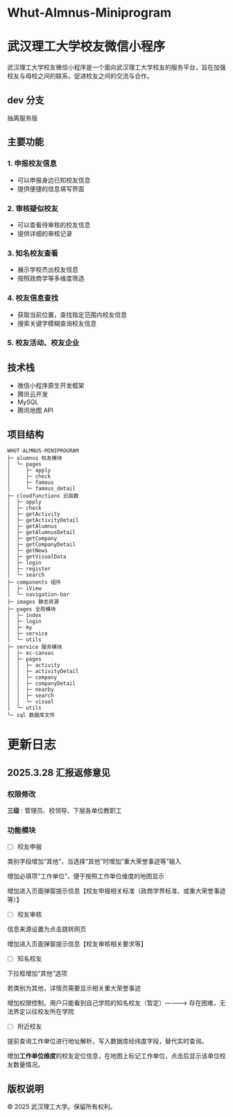 # Whut-Almnus-Miniprogram

# 武汉理工大学校友微信小程序

武汉理工大学校友微信小程序是一个面向武汉理工大学校友的服务平台，旨在加强校友与母校之间的联系，促进校友之间的交流与合作。

## dev 分支

抽离服务版

## 主要功能

### 1. 申报校友信息
- 可以申报身边已知校友信息
- 提供便捷的信息填写界面

### 2. 审核疑似校友
- 可以查看待审核的校友信息
- 提供详细的审核记录

### 3. 知名校友查看
- 展示学校杰出校友信息
- 按照政商学等多维度筛选

### 4. 校友信息查找
- 获取当前位置，查找指定范围内校友信息
- 搜索关键字模糊查询校友信息

### 5. 校友活动、校友企业

## 技术栈
- 微信小程序原生开发框架
- 腾讯云开发
- MySQL
- 腾讯地图 API

## 项目结构

```text
WHUT-ALMNUS-MINIPROGRAM
├─ alumnus 校友模块
│  └─ pages
│     ├─ apply
│     ├─ check
│     ├─ famous
│     └─ famous_detail
├─ cloudfunctions 云函数
│  ├─ apply
│  ├─ check
│  ├─ getActivity
│  ├─ getActivityDetail
│  ├─ getAlumnus
│  ├─ getAlumnusDetail
│  ├─ getCompany
│  ├─ getCompanyDetail
│  ├─ getNews
│  ├─ getVisualData
│  ├─ login
│  ├─ register
│  └─ search
├─ components 组件
│  ├─ iView
│  └─ navigation-bar
├─ images 静态资源
├─ pages 全局模块
│  ├─ index
│  ├─ login
│  ├─ my
│  ├─ service
│  └─ utils
├─ service 服务模块
│  ├─ ec-canvas
│  ├─ pages
│  │  ├─ activity
│  │  ├─ activityDetail
│  │  ├─ company
│  │  ├─ companyDetail
│  │  ├─ nearby
│  │  ├─ search
│  │  └─ visual
│  └─ utils
└─ sql 数据库文件
```

# 更新日志

## 2025.3.28 汇报返修意见

### 权限修改

**三级** : 管理员、校领导、下层各单位教职工

### 功能模块

- [ ] 校友申报

类别字段增加“其他”，当选择“其他”时增加“重大荣誉事迹等”输入

增加必填项“工作单位”，便于按照工作单位维度的地图显示

增加进入页面弹窗提示信息【校友申报相关标准（政商学界标准、或重大荣誉事迹等）】

- [ ] 校友审核

信息来源设置为点击跳转网页

增加进入页面弹窗提示信息【校友审核相关要求等】

- [ ] 知名校友

下拉框增加“其他”选项

若类别为其他，详情页需要显示相关重大荣誉事迹

增加权限控制，用户只能看到自己学院的知名校友（暂定）————> 存在困难，无法界定以往校友所在学院

- [ ] 附近校友

提前查询工作单位进行地址解析，写入数据库经纬度字段，替代实时查询。

增加**工作单位维度**的校友定位信息，在地图上标记工作单位，点击后显示该单位校友数量情况。


## 版权说明

© 2025 武汉理工大学。保留所有权利。
